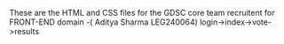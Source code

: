 These are the HTML and CSS files for the GDSC core team recruitent for FRONT-END domain -( Aditya Sharma LEG240064)
login->index->vote->results
